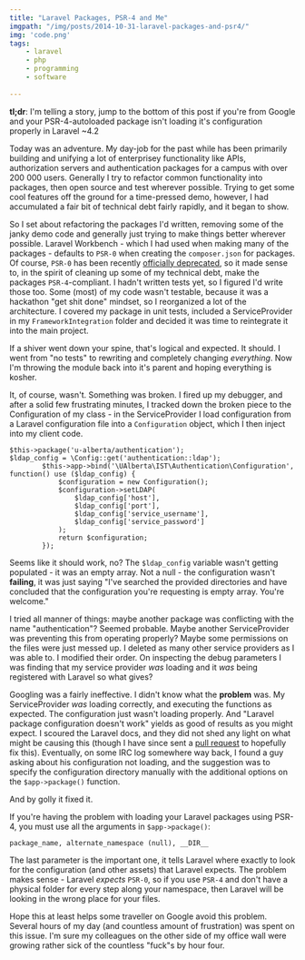 ```yaml
---
title: "Laravel Packages, PSR-4 and Me"
imgpath: "/img/posts/2014-10-31-laravel-packages-and-psr4/"
img: 'code.png'
tags:
    - laravel
    - php
    - programming
    - software
   
---
```

**tl;dr**: I'm telling a story, jump to the bottom of this post if you're from Google and your PSR-4-autoloaded package isn't loading it's configuration properly in Laravel ~4.2

Today was an adventure. My day-job for the past while has been primarily building and unifying a lot of enterprisey functionality like APIs, authorization servers and authentication packages for a campus with over 200 000 users. Generally I try to refactor common functionality into packages, then open source and test wherever possible. Trying to get some cool features off the ground for a time-pressed demo, however, I had accumulated a fair bit of technical debt fairly rapidly, and it began to show.

So I set about refactoring the packages I'd written, removing some of the janky demo code and generally just trying to make things better wherever possible. Laravel Workbench - which I had used when making many of the packages - defaults to `PSR-0` when creating the `composer.json` for packages.  Of course, `PSR-0` has been recently [officially deprecated](https://github.com/php-fig/fig-standards/commit/master), so it made sense to, in the spirit of cleaning up some of my technical debt, make the packages `PSR-4`-compliant. I hadn't written tests yet, so I figured I'd write those too. Some (most) of my code wasn't testable, because it was a hackathon "get shit done" mindset, so I reorganized a lot of the architecture. I covered my package in unit tests, included a ServiceProvider in my `FrameworkIntegration` folder and decided it was time to reintegrate it into the main project.

If a shiver went down your spine, that's logical and expected. It should. I went from "no tests" to rewriting and completely changing *everything*. Now I'm throwing the module back into it's parent and hoping everything is kosher. 

It, of course, wasn't. Something was broken. I fired up my debugger, and after a solid few frustrating minutes, I tracked down the broken piece to the Configuration of my class - in the ServiceProvider I load configuration from a Laravel configuration file into a `Configuration` object, which I then inject into my client code.

```.language-php
$this->package('u-alberta/authentication');
$ldap_config = \Config::get('authentication::ldap');
        $this->app->bind('\UAlberta\IST\Authentication\Configuration', function() use ($ldap_config) {
            $configuration = new Configuration();
            $configuration->setLDAP(
                $ldap_config['host'],
                $ldap_config['port'],
                $ldap_config['service_username'],
                $ldap_config['service_password']
            );
            return $configuration;
        });
```

Seems like it should work, no? The `$ldap_config` variable wasn't getting populated - it was an empty array. Not a null - the configuration wasn't **failing**, it was just saying "I've searched the provided directories and have concluded that the configuration you're requesting is empty array. You're welcome."

I tried all manner of things: maybe another package was conflicting with the name "authentication"? Seemed probable. Maybe another ServiceProvider was preventing this from operating properly? Maybe some permissions on the files were just messed up. I deleted as many other service providers as I was able to. I modified their order. On inspecting the debug parameters I was finding that my service provider *was* loading and it *was* being registered with Laravel so what gives?

Googling was a fairly ineffective. I didn't know what the **problem** was. My ServiceProvider *was* loading correctly, and executing the functions as expected. The configuration just wasn't loading properly. And "Laravel package configuration doesn't work" yields as good of results as you might expect. I scoured the Laravel docs, and they did not shed any light on what might be causing this (though I have since sent a [pull request](https://github.com/laravel/docs/pull/964) to hopefully fix this). Eventually, on some IRC log somewhere way back, I found a guy asking about his configuration not loading, and the suggestion was to specify the configuration directory manually with the additional options on the `$app->package()` function.

And by golly it fixed it.

If you're having the problem with loading your Laravel packages using PSR-4, you must use all the arguments in `$app->package()`:

`package_name, alternate_namespace (null), __DIR__`

The last parameter is the important one, it tells Laravel where exactly to look for the configuration (and other assets) that Laravel expects. The problem makes sense - Laravel *expects* `PSR-0`, so if you use `PSR-4` and don't have a physical folder for every step along your namespace, then Laravel will be looking in the wrong place for your files.

Hope this at least helps some traveller on Google avoid this problem. Several hours of my day (and countless amount of frustration) was spent on this issue. I'm sure my colleagues on the other side of my office wall were growing rather sick of the countless "fuck"s by hour four. 
